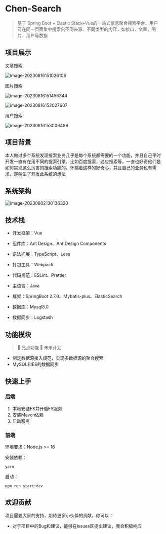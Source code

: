 # Chen-Search
> 基于 Spring Boot + Elastic Stack+Vue的一站式信息聚合搜索平台。用户可在同一页面集中搜索出不同来源、不同类型的内容，如接口，文章，图片，用户等数据
## 项目展示

文章搜索

![image-20230816151026106](D:\idea\typora目录\知识星球已发布文章\image-20230816151026106.png)



图片搜索

![image-20230816151456344](D:\idea\typora目录\知识星球已发布文章\image-20230816151456344.png)

![image-20230816152027607](D:\idea\typora目录\知识星球已发布文章\image-20230816152027607.png)

用户搜索

![image-20230816153006489](D:\idea\typora目录\知识星球已发布文章\image-20230816153006489.png)

## 项目背景

本人做过多个系统发现搜索业务几乎是每个系统都需要的一个功能，并且自己平时开发一直有在用不同的搜索引擎，比如百度搜索，必应搜索等，一直也好奇他们是如何实现这么厉害的搜索功能的。怀揣着这样的好奇心，并且自己的业务也有需求，遂萌生了开发此系统的想法



## 系统架构

![image-20230802130136320](D:\idea\typora目录\知识星球已发布文章\image-20230802130136320.png)

## 技术栈

- 开发框架：Vue
- 组件库：Ant Design、Ant Design Components
- 语法扩展：TypeScript、Less
- 打包工具：Webpack
- 代码规范：ESLint、Prettier



- 主语言：Java
- 框架：SpringBoot 2.7.0、Mybatis-plus、ElasticSearch
- 数据库：Mysql8.0
- 数据同步：Logstash

## 功能模块

> 🌟 亮点功能 🚀 未来计划

- 制定数据源接入规范，实现多数据源的聚合搜索
- MySQL和ES的数据同步

## 快速上手

### 后端

1. 本地安装ES并开启ES服务
2. 安装Maven依赖
3. 启动服务



### 前端

环境要求：Node.js >= 16

安装依赖：

```
yarn
```

启动：

```
npm run start:dev
```



## 欢迎贡献

项目需要大家的支持，期待更多小伙伴的贡献，你可以：

- 对于项目中的Bug和建议，能够在Issues区提出建议，我会积极响应
